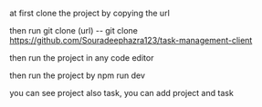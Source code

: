 at first clone the project by copying the url

then run git clone (url) --
git clone https://github.com/Souradeephazra123/task-management-client

then run the project in any code editor

then run the project by npm run dev

you can see project also task, you can add project and task
